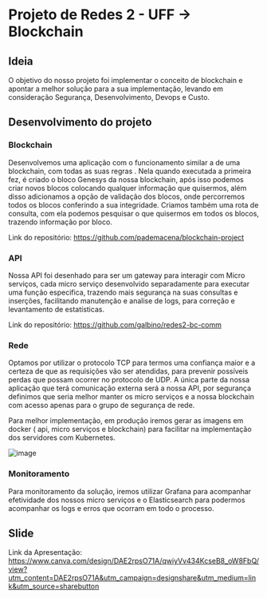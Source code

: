 # Projeto de Redes 2 - UFF -> Blockchain

## Ideia

O objetivo do nosso projeto foi implementar o conceito de blockchain e apontar a melhor solução para a sua implementação, levando em consideração Segurança, Desenvolvimento, Devops e Custo.

## Desenvolvimento do projeto

### Blockchain 

Desenvolvemos uma aplicação com o funcionamento similar a de uma blockchain, com todas as suas regras . Nela quando executada a primeira fez, é criado o bloco Genesys da nossa blockchain, após isso podemos criar novos blocos colocando qualquer informação que quisermos, além disso adicionamos a opção de validação dos blocos, onde percorremos todos os blocos conferindo a sua integridade. Criamos também uma rota de consulta, com ela podemos pesquisar o que quisermos em todos os blocos, trazendo informação por bloco.

Link do repositório: https://github.com/pademacena/blockchain-project

### API 

Nossa API foi desenhado para ser um gateway para interagir com Micro serviços, cada micro serviço desenvolvido separadamente para executar uma função especifica, trazendo mais segurança na suas consultas e inserções, facilitando manutenção e analise de logs, para correção e levantamento de estatísticas.

Link do repositório: https://github.com/galbino/redes2-bc-comm

### Rede

Optamos por utilizar o protocolo TCP para termos uma confiança maior e a certeza de que as requisições vão ser atendidas, para prevenir possíveis perdas que possam ocorrer no protocolo de UDP. A única parte da nossa aplicação que terá comunicação externa será a nossa API, por segurança definimos que seria melhor manter os micro serviços e a nossa blockchain com acesso apenas para o grupo de segurança de rede.

Para melhor implementação, em produção iremos gerar as imagens em docker ( api, micro serviços e blockchain) para facilitar na implementação dos servidores com Kubernetes.

![image](https://user-images.githubusercontent.com/47281532/152865179-990748c1-4673-46f5-b0c6-9ec93543e984.png)


### Monitoramento

Para monitoramento da solução, iremos utilizar Grafana para acompanhar efetividade dos nossos micro serviços e o Elasticsearch para podermos acompanhar os logs e erros que ocorram em todo o processo.

## Slide

Link da Apresentação: https://www.canva.com/design/DAE2rpsO71A/qwiyVv434KcseB8_oW8FbQ/view?utm_content=DAE2rpsO71A&utm_campaign=designshare&utm_medium=link&utm_source=sharebutton
